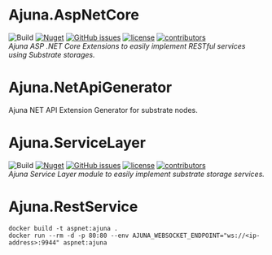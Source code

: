 # Ajuna.AspNetCore
![Build](https://github.com/ajuna-network/Ajuna.AspNetCore/actions/workflows/dotnet.yml/badge.svg)
[![Nuget](https://img.shields.io/nuget/v/Ajuna.AspNetCore)](https://www.nuget.org/packages/Ajuna.NetApi/)
[![GitHub issues](https://img.shields.io/github/issues/ajuna-network/Ajuna.AspNetCore.svg)](https://github.com/ajuna-network/Ajuna.AspNetCore/issues)
[![license](https://img.shields.io/github/license/ajuna-network/Ajuna.AspNetCore)](https://github.com/ajuna-network/Ajuna.AspNetCore/blob/origin/LICENSE)
[![contributors](https://img.shields.io/github/contributors/ajuna-network/Ajuna.AspNetCore)](https://github.com/ajuna-network/Ajuna.AspNetCore/graphs/contributors)  
*Ajuna ASP .NET Core Extensions to easily implement RESTful services using Substrate storages.*

# Ajuna.NetApiGenerator
Ajuna NET API Extension Generator for substrate nodes.

# Ajuna.ServiceLayer
![Build](https://github.com/ajuna-network/Ajuna.ServiceLayer/actions/workflows/dotnet.yml/badge.svg)
[![Nuget](https://img.shields.io/nuget/v/Ajuna.ServiceLayer)](https://www.nuget.org/packages/Ajuna.ServiceLayer/)
[![GitHub issues](https://img.shields.io/github/issues/ajuna-network/Ajuna.ServiceLayer.svg)](https://github.com/ajuna-network/Ajuna.ServiceLayer/issues)
[![license](https://img.shields.io/github/license/ajuna-network/Ajuna.ServiceLayer)](https://github.com/ajuna-network/Ajuna.ServiceLayer/blob/origin/LICENSE)
[![contributors](https://img.shields.io/github/contributors/ajuna-network/Ajuna.ServiceLayer)](https://github.com/ajuna-network/Ajuna.ServiceLayer/graphs/contributors)  
*Ajuna Service Layer module to easily implement substrate storage services.*

# Ajuna.RestService

```docker build -t aspnet:ajuna .```  
```docker run --rm -d -p 80:80 --env AJUNA_WEBSOCKET_ENDPOINT="ws://<ip-address>:9944" aspnet:ajuna```
